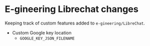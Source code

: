 # E-gineering Librechat changes

Keeping track of custom features added to `e-gineering/LibreChat`.

- Custom Google key location
  - `GOOGLE_KEY_JSON_FILENAME`
